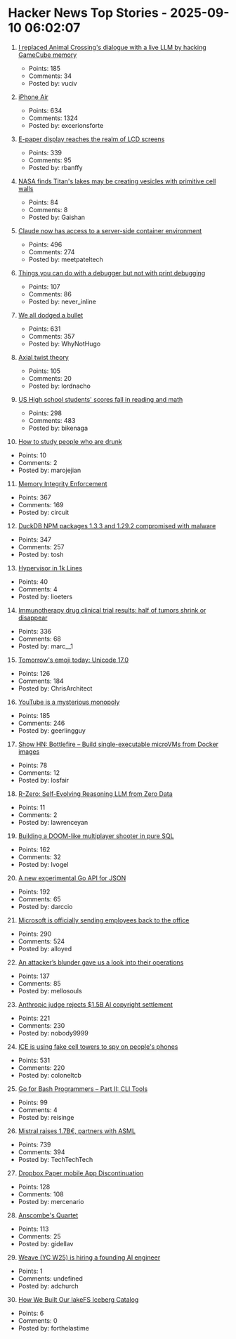 # Hacker News Top Stories - 2025-09-10 06:02:07

1. [I replaced Animal Crossing's dialogue with a live LLM by hacking GameCube memory](https://joshfonseca.com/blogs/animal-crossing-llm)
   - Points: 185
   - Comments: 34
   - Posted by: vuciv

2. [iPhone Air](https://www.apple.com/newsroom/2025/09/introducing-iphone-air-a-powerful-new-iphone-with-a-breakthrough-design/)
   - Points: 634
   - Comments: 1324
   - Posted by: excerionsforte

3. [E-paper display reaches the realm of LCD screens](https://spectrum.ieee.org/e-paper-display-modos)
   - Points: 339
   - Comments: 95
   - Posted by: rbanffy

4. [NASA finds Titan's lakes may be creating vesicles with primitive cell walls](https://www.sciencedaily.com/releases/2025/08/250831112449.htm)
   - Points: 84
   - Comments: 8
   - Posted by: Gaishan

5. [Claude now has access to a server-side container environment](https://www.anthropic.com/news/create-files)
   - Points: 496
   - Comments: 274
   - Posted by: meetpateltech

6. [Things you can do with a debugger but not with print debugging](https://mahesh-hegde.github.io/posts/what_debugger_can/)
   - Points: 107
   - Comments: 86
   - Posted by: never_inline

7. [We all dodged a bullet](https://xeiaso.net/notes/2025/we-dodged-a-bullet/)
   - Points: 631
   - Comments: 357
   - Posted by: WhyNotHugo

8. [Axial twist theory](https://en.wikipedia.org/wiki/Axial_twist_theory)
   - Points: 105
   - Comments: 20
   - Posted by: lordnacho

9. [US High school students' scores fall in reading and math](https://apnews.com/article/naep-reading-math-scores-12th-grade-c18d6e3fbc125f12948cc70cb85a520a)
   - Points: 298
   - Comments: 483
   - Posted by: bikenaga

10. [How to study people who are drunk](https://www.economist.com/science-and-technology/2025/09/03/how-to-study-people-who-are-very-drunk)
   - Points: 10
   - Comments: 2
   - Posted by: marojejian

11. [Memory Integrity Enforcement](https://security.apple.com/blog/memory-integrity-enforcement/)
   - Points: 367
   - Comments: 169
   - Posted by: circuit

12. [DuckDB NPM packages 1.3.3 and 1.29.2 compromised with malware](https://github.com/duckdb/duckdb-node/security/advisories/GHSA-w62p-hx95-gf2c)
   - Points: 347
   - Comments: 257
   - Posted by: tosh

13. [Hypervisor in 1k Lines](https://1000hv.seiya.me/en)
   - Points: 40
   - Comments: 4
   - Posted by: lioeters

14. [Immunotherapy drug clinical trial results: half of tumors shrink or disappear](https://www.rockefeller.edu/news/38120-immunotherapy-drug-eliminates-aggressive-cancers-in-clinical-trial/)
   - Points: 336
   - Comments: 68
   - Posted by: marc__1

15. [Tomorrow's emoji today: Unicode 17.0](https://jenniferdaniel.substack.com/p/tomorrows-emoji-today-unicode-170)
   - Points: 126
   - Comments: 184
   - Posted by: ChrisArchitect

16. [YouTube is a mysterious monopoly](https://anderegg.ca/2025/09/08/youtube-is-a-mysterious-monopoly)
   - Points: 185
   - Comments: 246
   - Posted by: geerlingguy

17. [Show HN: Bottlefire – Build single-executable microVMs from Docker images](https://bottlefire.dev/)
   - Points: 78
   - Comments: 12
   - Posted by: losfair

18. [R-Zero: Self-Evolving Reasoning LLM from Zero Data](https://arxiv.org/abs/2508.05004)
   - Points: 11
   - Comments: 2
   - Posted by: lawrenceyan

19. [Building a DOOM-like multiplayer shooter in pure SQL](https://cedardb.com/blog/doomql/)
   - Points: 162
   - Comments: 32
   - Posted by: lvogel

20. [A new experimental Go API for JSON](https://go.dev/blog/jsonv2-exp)
   - Points: 192
   - Comments: 65
   - Posted by: darccio

21. [Microsoft is officially sending employees back to the office](https://www.businessinsider.com/microsoft-send-employees-back-to-office-rto-remote-work-2025-9)
   - Points: 290
   - Comments: 524
   - Posted by: alloyed

22. [An attacker’s blunder gave us a look into their operations](https://www.huntress.com/blog/rare-look-inside-attacker-operation)
   - Points: 137
   - Comments: 85
   - Posted by: mellosouls

23. [Anthropic judge rejects $1.5B AI copyright settlement](https://news.bloomberglaw.com/ip-law/anthropic-judge-blasts-copyright-pact-as-nowhere-close-to-done)
   - Points: 221
   - Comments: 230
   - Posted by: nobody9999

24. [ICE is using fake cell towers to spy on people's phones](https://www.forbes.com/sites/the-wiretap/2025/09/09/how-ice-is-using-fake-cell-towers-to-spy-on-peoples-phones/)
   - Points: 531
   - Comments: 220
   - Posted by: coloneltcb

25. [Go for Bash Programmers – Part II: CLI Tools](https://github.com/go-monk/from-bash-to-go-part-ii)
   - Points: 99
   - Comments: 4
   - Posted by: reisinge

26. [Mistral raises 1.7B€, partners with ASML](https://mistral.ai/news/mistral-ai-raises-1-7-b-to-accelerate-technological-progress-with-ai)
   - Points: 739
   - Comments: 394
   - Posted by: TechTechTech

27. [Dropbox Paper mobile App Discontinuation](https://help.dropbox.com/installs/paper-mobile-discontinuation)
   - Points: 128
   - Comments: 108
   - Posted by: mercenario

28. [Anscombe's Quartet](https://en.wikipedia.org/wiki/Anscombe%27s_quartet)
   - Points: 113
   - Comments: 25
   - Posted by: gidellav

29. [Weave (YC W25) is hiring a founding AI engineer](https://www.ycombinator.com/companies/weave-3/jobs/SqFnIFE-founding-ai-engineer)
   - Points: 1
   - Comments: undefined
   - Posted by: adchurch

30. [How We Built Our lakeFS Iceberg Catalog](https://lakefs.io/blog/how-we-built-lakefs-iceberg-catalog/)
   - Points: 6
   - Comments: 0
   - Posted by: forthelastime

